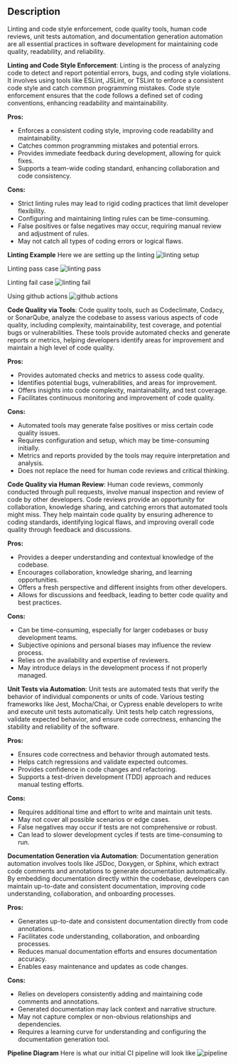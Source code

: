 ## Description

Linting and code style enforcement, code quality tools, human code reviews, unit tests automation, and documentation generation automation are all essential practices in software development for maintaining code quality, readability, and reliability.

**Linting and Code Style Enforcement**: Linting is the process of analyzing code to detect and report potential errors, bugs, and coding style violations. It involves using tools like ESLint, JSLint, or TSLint to enforce a consistent code style and catch common programming mistakes. Code style enforcement ensures that the code follows a defined set of coding conventions, enhancing readability and maintainability.

**Pros:**
- Enforces a consistent coding style, improving code readability and maintainability.
- Catches common programming mistakes and potential errors.
- Provides immediate feedback during development, allowing for quick fixes.
- Supports a team-wide coding standard, enhancing collaboration and code consistency.

**Cons:**
- Strict linting rules may lead to rigid coding practices that limit developer flexibility.
- Configuring and maintaining linting rules can be time-consuming.
- False positives or false negatives may occur, requiring manual review and adjustment of rules.
- May not catch all types of coding errors or logical flaws.

**Linting Example**
Here we are setting up the linting
![linting setup](./eslint-setup-file.png)

Linting pass case
![linting pass](./lint-pass-case.png)

Linting fail case
![linting fail](./lint-fail-case.png)

Using github actions
![github actions](./github-actions-setup.png)

**Code Quality via Tools**: Code quality tools, such as Codeclimate, Codacy, or SonarQube, analyze the codebase to assess various aspects of code quality, including complexity, maintainability, test coverage, and potential bugs or vulnerabilities. These tools provide automated checks and generate reports or metrics, helping developers identify areas for improvement and maintain a high level of code quality.

**Pros:**
- Provides automated checks and metrics to assess code quality.
- Identifies potential bugs, vulnerabilities, and areas for improvement.
- Offers insights into code complexity, maintainability, and test coverage.
- Facilitates continuous monitoring and improvement of code quality.

**Cons:**
- Automated tools may generate false positives or miss certain code quality issues.
- Requires configuration and setup, which may be time-consuming initially.
- Metrics and reports provided by the tools may require interpretation and analysis.
- Does not replace the need for human code reviews and critical thinking.

**Code Quality via Human Review**: Human code reviews, commonly conducted through pull requests, involve manual inspection and review of code by other developers. Code reviews provide an opportunity for collaboration, knowledge sharing, and catching errors that automated tools might miss. They help maintain code quality by ensuring adherence to coding standards, identifying logical flaws, and improving overall code quality through feedback and discussions.

**Pros:**
- Provides a deeper understanding and contextual knowledge of the codebase.
- Encourages collaboration, knowledge sharing, and learning opportunities.
- Offers a fresh perspective and different insights from other developers.
- Allows for discussions and feedback, leading to better code quality and best practices.

**Cons:**
- Can be time-consuming, especially for larger codebases or busy development teams.
- Subjective opinions and personal biases may influence the review process.
- Relies on the availability and expertise of reviewers.
- May introduce delays in the development process if not properly managed.

**Unit Tests via Automation**: Unit tests are automated tests that verify the behavior of individual components or units of code. Various testing frameworks like Jest, Mocha/Chai, or Cypress enable developers to write and execute unit tests automatically. Unit tests help catch regressions, validate expected behavior, and ensure code correctness, enhancing the stability and reliability of the software.

**Pros:**
- Ensures code correctness and behavior through automated tests.
- Helps catch regressions and validate expected outcomes.
- Provides confidence in code changes and refactoring.
- Supports a test-driven development (TDD) approach and reduces manual testing efforts.

**Cons:**
- Requires additional time and effort to write and maintain unit tests.
- May not cover all possible scenarios or edge cases.
- False negatives may occur if tests are not comprehensive or robust.
- Can lead to slower development cycles if tests are time-consuming to run.

**Documentation Generation via Automation**: Documentation generation automation involves tools like JSDoc, Doxygen, or Sphinx, which extract code comments and annotations to generate documentation automatically. By embedding documentation directly within the codebase, developers can maintain up-to-date and consistent documentation, improving code understanding, collaboration, and onboarding processes.

**Pros:**
- Generates up-to-date and consistent documentation directly from code annotations.
- Facilitates code understanding, collaboration, and onboarding processes.
- Reduces manual documentation efforts and ensures documentation accuracy.
- Enables easy maintenance and updates as code changes.

**Cons:**
- Relies on developers consistently adding and maintaining code comments and annotations.
- Generated documentation may lack context and narrative structure.
- May not capture complex or non-obvious relationships and dependencies.
- Requires a learning curve for understanding and configuring the documentation generation tool.


**Pipeline Diagram**
Here is what our initial CI pipeline will look like
![pipeline](./phase1.drawio.png)